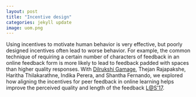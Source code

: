 ```yaml
---
layout: post
title: "Incentive design"
categories: jekyll update
image: uom.png
---
```


Using incentives to motivate human behavior is very effective, but poorly designed incentives often lead to worse behavior. For example, the common technique of requiring a certain number of characters of feedback in an online feedback form is more likely to lead to feedback padded with spaces than higher quality responses. With <a href="http://www.dilrukshigamage.com" >Dilrukshi Gamage</a>, Thejan Rajapakshe, Haritha Thilakarathne, Indika Perera, and Shantha Fernando, we explored how aligning the incentives for peer feedback in online learning helps improve the perceived quality and length of the feedback <a class="button smallCaps" href="https://arxiv.org/pdf/1703.06169.pdf" >L@S'17</a>.
